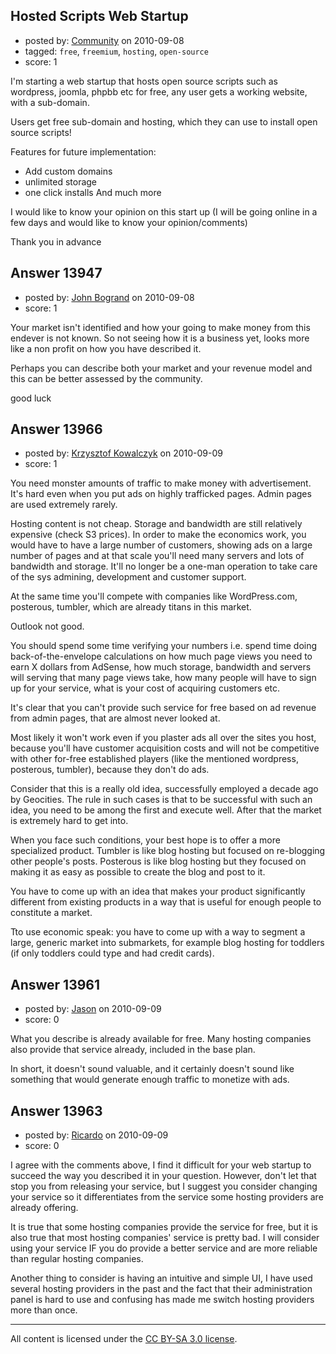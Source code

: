 ## Hosted Scripts Web Startup

- posted by: [Community](https://stackexchange.com/users/-1/-1-community) on 2010-09-08
- tagged: `free`, `freemium`, `hosting`, `open-source`
- score: 1

I'm starting a web startup that hosts open source scripts such as wordpress, joomla, phpbb etc for free, any user gets a working website, with a sub-domain.

Users get free sub-domain and hosting, which they can use to install open source scripts!

Features for future implementation:
- Add custom domains
- unlimited storage
- one click installs
And much more


I would like to know your opinion on this start up (I will be going online in a few days and would like to know your opinion/comments)

Thank you in advance


## Answer 13947

- posted by: [John Bogrand](https://stackexchange.com/users/-1/3577-john-bogrand) on 2010-09-08
- score: 1

Your market isn't identified and how your going to make money from this endever is not known.  So not seeing how it is a business yet, looks more like a non profit on how you have described it.

Perhaps you can describe both your market and your revenue model and this can be better assessed by the community. 

good luck


## Answer 13966

- posted by: [Krzysztof Kowalczyk](https://stackexchange.com/users/-1/3945-krzysztof-kowalczyk) on 2010-09-09
- score: 1

You need monster amounts of traffic to make money with advertisement. It's hard even when you put ads on highly trafficked pages. Admin pages are used extremely rarely.

Hosting content is not cheap. Storage and bandwidth are still relatively expensive (check S3 prices). In order to make the economics work, you would have to have a large number of customers, showing ads on a large number of pages and at that scale you'll need many servers and lots of bandwidth and storage. It'll no longer be a one-man operation to take care of the sys admining, development and customer support.

At the same time you'll compete with companies like WordPress.com, posterous, tumbler, which are already titans in this market.

Outlook not good.

You should spend some time verifying your numbers i.e. spend time doing back-of-the-envelope calculations on how much page views you need to earn X dollars from AdSense, how much storage, bandwidth and servers will serving that many page views take, how many people will have to sign up for your service, what is your cost of acquiring customers etc.

It's clear that you can't provide such service for free based on ad revenue from admin pages, that are almost never looked at.

Most likely it won't work even if you plaster ads all over the sites you host, because you'll have customer acquisition costs and will not be competitive with other for-free established players (like the mentioned wordpress, posterous, tumbler), because they don't do ads.

Consider that this is a really old idea, successfully employed a decade ago by Geocities. The rule in such cases is that to be successful with such an idea, you need to be among the first and execute well. After that the market is extremely hard to get into.

When you face such conditions, your best hope is to offer a more specialized product. Tumbler is like blog hosting but focused on re-blogging other people's posts. Posterous is like blog hosting but they focused on making it as easy as possible to create the blog and post to it.

You have to come up with an idea that makes your product significantly different from existing products in a way that is useful for enough people to constitute a market.

Tto use economic speak: you have to come up with a way to segment a large, generic market into submarkets, for example blog hosting for toddlers (if only toddlers could type and had credit cards).


## Answer 13961

- posted by: [Jason](https://stackexchange.com/users/-1/2-jason) on 2010-09-09
- score: 0

What you describe is already available for free.  Many hosting companies also provide that service already, included in the base plan.

In short, it doesn't sound valuable, and it certainly doesn't sound like something that would generate enough traffic to monetize with ads.


## Answer 13963

- posted by: [Ricardo](https://stackexchange.com/users/-1/42-ricardo) on 2010-09-09
- score: 0

I agree with the comments above, I find it difficult for your web startup to succeed the way you described it in your question. However, don't let that stop you from releasing your service, but I suggest you consider changing your service so it differentiates from the service some hosting providers are already offering.

It is true that some hosting companies provide the service for free, but it is also true that most hosting companies' service is pretty bad. I will consider using your service IF you do provide a better service and are more reliable than regular hosting companies. 

Another thing to consider is having an intuitive and simple UI, I have used several hosting providers in the past and the fact that their administration panel is hard to use and confusing has made me switch hosting providers more than once.



---

All content is licensed under the [CC BY-SA 3.0 license](https://creativecommons.org/licenses/by-sa/3.0/).
